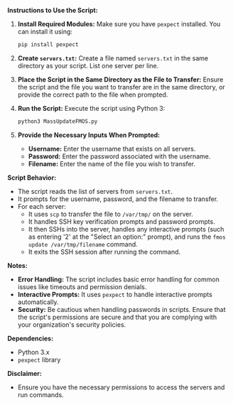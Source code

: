**Instructions to Use the Script:**

1. **Install Required Modules:**
   Make sure you have `pexpect` installed. You can install it using:
   ```bash
   pip install pexpect
   ```

2. **Create `servers.txt`:**
   Create a file named `servers.txt` in the same directory as your script. List one server per line.

3. **Place the Script in the Same Directory as the File to Transfer:**
   Ensure the script and the file you want to transfer are in the same directory, or provide the correct path to the file when prompted.

4. **Run the Script:**
   Execute the script using Python 3:
   ```bash
   python3 MassUpdateFMOS.py
   ```

5. **Provide the Necessary Inputs When Prompted:**
   - **Username:** Enter the username that exists on all servers.
   - **Password:** Enter the password associated with the username.
   - **Filename:** Enter the name of the file you wish to transfer.

**Script Behavior:**

- The script reads the list of servers from `servers.txt`.
- It prompts for the username, password, and the filename to transfer.
- For each server:
  - It uses `scp` to transfer the file to `/var/tmp/` on the server.
  - It handles SSH key verification prompts and password prompts.
  - It then SSHs into the server, handles any interactive prompts (such as entering '2' at the "Select an option:" prompt), and runs the `fmos update /var/tmp/filename` command.
  - It exits the SSH session after running the command.

**Notes:**

- **Error Handling:** The script includes basic error handling for common issues like timeouts and permission denials.
- **Interactive Prompts:** It uses `pexpect` to handle interactive prompts automatically.
- **Security:** Be cautious when handling passwords in scripts. Ensure that the script's permissions are secure and that you are complying with your organization's security policies.

**Dependencies:**

- Python 3.x
- `pexpect` library

**Disclaimer:**

- Ensure you have the necessary permissions to access the servers and run commands.
